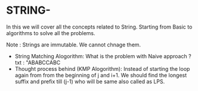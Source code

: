# STRING-
In this we will cover all the concepts related to String. Starting from Basic to algorithms to solve all the problems.

 Note : Strings are immutable. We cannot chnage them.

- String Matching Alogorithm: What is the problem with Naive approach ? txt : "ABABCCABC
- Thought process behind (KMP Alogorithm): Instead of starting the loop again from from the beginning of j and i+1. We should find the longest suffix and prefix till (j-1) who will be same also called as LPS. 
